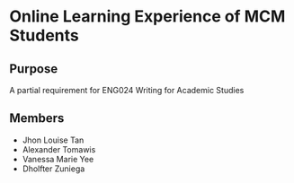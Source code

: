# Online Learning Experience of MCM Students

## Purpose
A partial requirement for ENG024 Writing for Academic Studies

## Members
- Jhon Louise Tan
- Alexander Tomawis
- Vanessa Marie Yee
- Dholfter Zuniega
